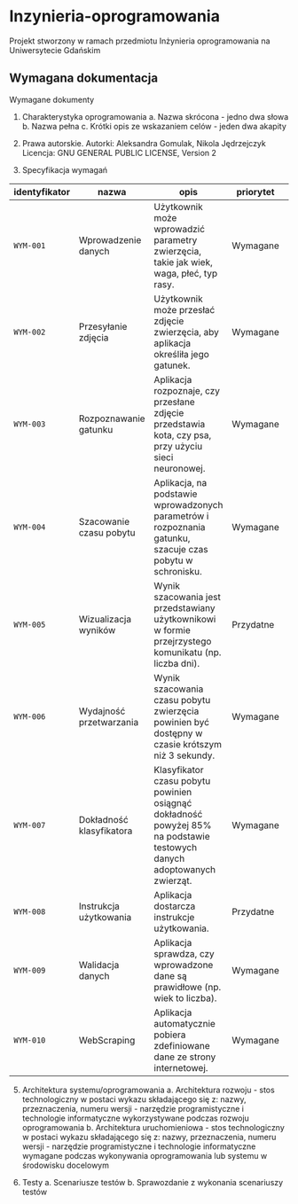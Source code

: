 # Inzynieria-oprogramowania
Projekt stworzony w ramach przedmiotu Inżynieria oprogramowania na Uniwersytecie Gdańskim

## Wymagana dokumentacja

Wymagane dokumenty
1. Charakterystyka oprogramowania
a. Nazwa skrócona - jedno dwa słowa
b. Nazwa pełna
c. Krótki opis ze wskazaniem celów - jeden dwa akapity

2. Prawa autorskie.
Autorki: Aleksandra Gomulak, Nikola Jędrzejczyk
Licencja: GNU GENERAL PUBLIC LICENSE, Version 2

3. Specyfikacja wymagań
   
| identyfikator | nazwa | opis | priorytet | kategoria |
| ----------- | -------------------- | --------------| ------- | ------------ |
| `WYM-001` | Wprowadzenie danych | Użytkownik może wprowadzić parametry zwierzęcia, takie jak wiek, waga, płeć, typ rasy. | Wymagane	| Funkcjonalne |
| `WYM-002`	| Przesyłanie zdjęcia	| Użytkownik może przesłać zdjęcie zwierzęcia, aby aplikacja określiła jego gatunek.	| Wymagane |	Funkcjonalne |
| `WYM-003`	| Rozpoznawanie gatunku	| Aplikacja rozpoznaje, czy przesłane zdjęcie przedstawia kota, czy psa, przy użyciu sieci neuronowej. |	Wymagane | Funkcjonalne  |
| `WYM-004`	| Szacowanie czasu pobytu	| Aplikacja, na podstawie wprowadzonych parametrów i rozpoznania gatunku, szacuje czas pobytu w schronisku.	| Wymagane |	Funkcjonalne |
| `WYM-005`	| Wizualizacja wyników	| Wynik szacowania jest przedstawiany użytkownikowi w formie przejrzystego komunikatu (np. liczba dni).	| Przydatne |	Funkcjonalne |
| `WYM-006`	| Wydajność przetwarzania |	Wynik szacowania czasu pobytu zwierzęcia powinien być dostępny w czasie krótszym niż 3 sekundy.	| Wymagane |	Pozafunkcjonalne |
| `WYM-007`	| Dokładność klasyfikatora	| Klasyfikator czasu pobytu powinien osiągnąć dokładność powyżej 85% na podstawie testowych danych adoptowanych zwierząt.	| Wymagane |	Pozafunkcjonalne |
| `WYM-008` |	Instrukcja użytkowania |	Aplikacja dostarcza instrukcje użytkowania. |	Przydatne |	Funkcjonalne |
| `WYM-009` |	Walidacja danych |	Aplikacja sprawdza, czy wprowadzone dane są prawidłowe (np. wiek to liczba).	| Wymagane |	Funkcjonalne |
| `WYM-010` |	WebScraping |	Aplikacja automatycznie pobiera zdefiniowane dane ze strony internetowej.	| Wymagane	| Funkcjonalne |

5. Architektura systemu/oprogramowania
a. Architektura rozwoju - stos technologiczny w postaci wykazu składającego się z: nazwy, przeznaczenia, numeru wersji - narzędzie programistyczne i technologie informatyczne wykorzystywane podczas rozwoju oprogramowania
b. Architektura uruchomieniowa - stos technologiczny w postaci wykazu składającego się z: nazwy, przeznaczenia, numeru wersji - narzędzie programistyczne i technologie informatyczne wymagane podczas
wykonywania oprogramowania lub systemu w środowisku docelowym

6. Testy
a. Scenariusze testów
b. Sprawozdanie z wykonania scenariuszy testów

